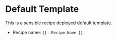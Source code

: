 [//]: # (Your Zerops Recipe '{{ .Recipe.Name }}' is live! 🚀)

# Default Template

This is a sensible recipe deployed default template.
- Recipe name: `{{ .Recipe.Name }}`